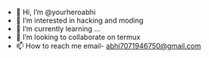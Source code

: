 - 👋 Hi, I’m @yourheroabhi
- 👀 I’m interested in hacking and moding
- 🌱 I’m currently learning ...
- 💞️ I’m looking to collaborate on termux
- 📫 How to reach me email- abhi7071946750@gmail.com

<!---
yourheroabhi/yourheroabhi is a ✨ special ✨ repository because its `README.md` (this file) appears on your GitHub profile.
You can click the Preview link to take a look at your changes.
--->
